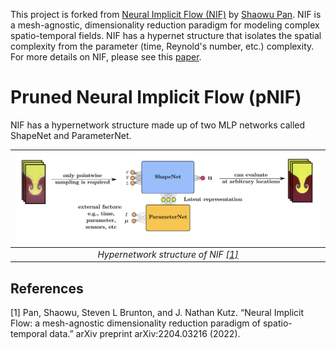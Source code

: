 This project is forked from [Neural Implicit Flow (NIF)](https://github.com/pswpswpsw/nif#neural-implicit-flow-nif-mesh-agnostic-dimensionality-reduction) by [Shaowu Pan](http://www.shaowupan.com/). NIF is a mesh-agnostic, dimensionality reduction paradigm for modeling complex spatio-temporal fields. NIF has a hypernet structure that isolates the spatial complexity from the parameter (time, Reynold's number, etc.) complexity. For more details on NIF, please see this [paper](https://arxiv.org/pdf/2204.03216.pdf).

# Pruned Neural Implicit Flow (pNIF)

NIF has a hypernetwork structure made up of two MLP networks called ShapeNet and ParameterNet. 

| ![nif_structure](figs/nif.jpg) | 
|:--:| 
| *Hypernetwork structure of NIF [[1]](#1)* |

## References
<a id="1">[1]</a> 
Pan, Shaowu, Steven L Brunton, and J. Nathan Kutz. “Neural Implicit Flow: a mesh-agnostic dimensionality reduction paradigm of spatio-temporal data.” arXiv preprint arXiv:2204.03216 (2022).
